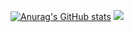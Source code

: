[![Anurag's GitHub stats](https://github-readme-stats.vercel.app/api?username=rhyd0n)](https://github.com/anuraghazra/github-readme-stats)
![](https://komarev.com/ghpvc/?username=7ua)
 
